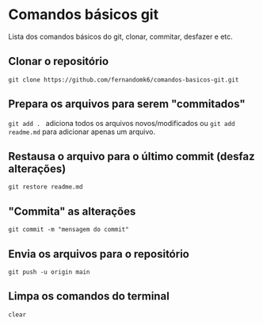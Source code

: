 # Comandos básicos git

Lista dos comandos básicos do git, clonar, commitar, desfazer e etc.

## Clonar o repositório
`git clone https://github.com/fernandomk6/comandos-basicos-git.git`

## Prepara os arquivos para serem "commitados"
`git add . ` adiciona todos os arquivos novos/modificados ou 
`git add readme.md` para adicionar apenas um arquivo.

## Restausa o arquivo para o último commit (desfaz alterações)
`git restore readme.md`

## "Commita" as alterações
`git commit -m "mensagem do commit"`

## Envia os arquivos para o repositório
`git push -u origin main`

## Limpa os comandos do terminal
`clear` 


